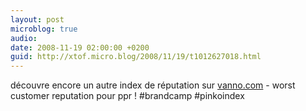 ```yaml
---
layout: post
microblog: true
audio: 
date: 2008-11-19 02:00:00 +0200
guid: http://xtof.micro.blog/2008/11/19/t1012627018.html
---
```

découvre encore un autre index de réputation sur [vanno.com](http://vanno.com)  - worst customer reputation pour ppr ! #brandcamp #pinkoindex

